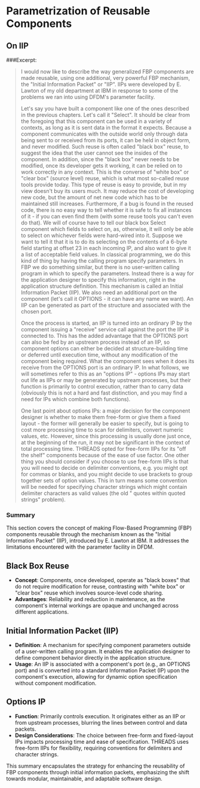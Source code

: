 # Parametrization of Reusable Components

## On IIP

###Excerpt:

> I would now like to describe the way generalized FBP components are made reusable, using one additional, very powerful
> FBP mechanism, the "Initial Information Packet" or "IIP". IIPs were developed by E. Lawton of my old department at IBM
> in response to some of the problems we ran into using DFDM's parameter facility.
>
> Let's say you have built a component like one of the ones described in the previous chapters. Let's call it "Select".
> It should be clear from the foregoing that this component can be used in a variety of contexts, as long as it is sent
> data in the format it expects. Because a component communicates with the outside world only through data being sent to
> or received from its ports, it can be held in object form, and never modified. Such reuse is often called "black box"
> reuse, to suggest the idea that the user cannot see the insides of the component. In addition, since the "black box"
> never needs to be modified, once its developer gets it working, it can be relied on to work correctly in any context.
> This is the converse of "white box" or "clear box" (source level) reuse, which is what most so-called reuse tools
> provide today. This type of reuse is easy to provide, but in my view doesn't buy its users much. It may reduce the
> cost
> of developing new code, but the amount of net new code which has to be maintained still increases. Furthermore, if a
> bug
> is found in the reused code, there is no easy way to tell whether it is safe to fix all instances of it - if you can
> even find them (with some reuse tools you can't even do that).
> We will of course have to tell our black box Select component which fields to select on, as, otherwise, it will only
> be
> able to select on whichever fields were hard-wired into it. Suppose we want to tell it that it is to do its selecting
> on
> the contents of a 6-byte field starting at offset 23 in each incoming IP, and also want to give it a list of
> acceptable
> field values. In classical programming, we do this kind of thing by having the calling program specify parameters. In
> FBP we do something similar, but there is no user-written calling program in which to specify the parameters. Instead
> there is a way for the application designer to specify this information, right in the application structure
> definition.
> This mechanism is called an Initial Information Packet (IIP). We also need an additional port on the component (let's
> call it OPTIONS - it can have any name we want). An IIP can be generated as part of the structure and associated with
> the chosen port.
>
> Once the process is started, an IIP is turned into an ordinary IP by the component issuing a "receive" service call
> against the port the IIP is connected to. This has the added advantage that the OPTIONS port can also be fed by an
> upstream process instead of an IIP, so component options can either be decided at structure-building time or deferred
> until execution time, without any modification of the component being required. What the component sees when it does
> its
> receive from the OPTIONS port is an ordinary IP. In what follows, we will sometimes refer to this as an "options IP" -
> options IPs may start out life as IIPs or may be generated by upstream processes, but their function is primarily to
> control execution, rather than to carry data (obviously this is not a hard and fast distinction, and you may find a
> need
> for IPs which combine both functions).
>
> One last point about options IPs: a major decision for the component designer is whether to make them free-form or
> give them a fixed layout - the former will generally be easier to specify, but is going to cost more processing time
> to
> scan for delimiters, convert numeric values, etc. However, since this processing is usually done just once, at the
> beginning of the run, it may not be significant in the context of total processing time. THREADS opted for free-form
> IIPs for its "off the shelf" components because of the ease of use factor. One other thing you should consider if you
> choose to use free-form IIPs is that you will need to decide on delimiter conventions, e.g. you might opt for commas
> or
> blanks, and you might decide to use brackets to group together sets of option values. This in turn means some
> convention
> will be needed for specifying character strings which might contain delimiter characters as valid values (the old "
> quotes within quoted strings" problem).

### Summary

This section covers the concept of making Flow-Based Programming (FBP) components reusable through the mechanism known
as the "Initial Information Packet" (IIP), introduced by E. Lawton at IBM. It addresses the limitations encountered with
the parameter facility in DFDM.

## Black Box Reuse

- **Concept**: Components, once developed, operate as "black boxes" that do not require modification for reuse,
  contrasting with "white box" or "clear box" reuse which involves source-level code sharing.
- **Advantages**: Reliability and reduction in maintenance, as the component's internal workings are opaque and
  unchanged across different applications.

## Initial Information Packet (IIP)

- **Definition**: A mechanism for specifying component parameters outside of a user-written calling program. It enables
  the application designer to define component behavior directly in the application structure.
- **Usage**: An IIP is associated with a component's port (e.g., an OPTIONS port) and is converted into a standard
  Information Packet (IP) upon the component's execution, allowing for dynamic option specification without component
  modification.

## Options IP

- **Function**: Primarily controls execution. It originates either as an IIP or from upstream processes, blurring the
  lines between control and data packets.
- **Design Considerations**: The choice between free-form and fixed-layout IPs impacts processing time and ease of
  specification. THREADS uses free-form IIPs for flexibility, requiring conventions for delimiters and character
  strings.

This summary encapsulates the strategy for enhancing the reusability of FBP components through initial information
packets, emphasizing the shift towards modular, maintainable, and adaptable software design.
